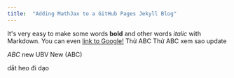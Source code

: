 ```yaml
---
title:  "Adding MathJax to a GitHub Pages Jekyll Blog"
---
```


It's very easy to make some words **bold** and other words *italic* with Markdown. You can even [link to Google!](http://google.com)
Thử ABC
Thử ABC xem sao update

$ABC$ new UBV
New \(ABC\)

 dắt heo đi dạo
